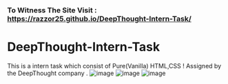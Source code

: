 ### To Witness The Site Visit : https://razzor25.github.io/DeepThought-Intern-Task/

# DeepThought-Intern-Task
This is a intern task which consist of Pure(Vanilla) HTML,CSS ! Assigned by the DeepThought company .
![image](https://user-images.githubusercontent.com/88974573/181689414-bd5a6088-5cea-47f4-9ffe-92c9d9ce57b0.png)
![image](https://user-images.githubusercontent.com/88974573/181689671-f1519b53-e90b-4bbb-8a87-b532511bf25f.png)
![image](https://user-images.githubusercontent.com/88974573/181689553-e5be91d7-56e4-45ea-89ad-315b664d9b87.png)

